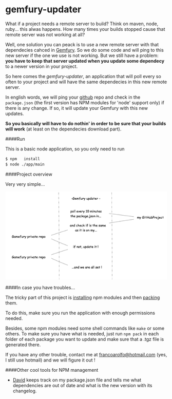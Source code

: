 gemfury-updater
===============

What if a project needs a remote server to build? Think on maven, node, ruby... this alwas happens. How many times your builds stopped cause that remote server was not working at all?

Well, one solution you can peack is to use a new remote server with that dependecies cahced in [Gemfury](http://www.gemfury.com/). So we do some code and will ping to this new server if the one we use is not working.
But we still have a problem: **you have to keep that server updated when you update some dependecy** to a newer version in your project.

So here comes the *gemfury-updater*, an application that will poll every so often to your project and will have the same dependecies in this new remote server.

In english words, we will ping your [github](http://www.github.com) repo and check in the `package.json` (the first version has NPM modules for 'node' support only) if there is any change. If so, it will update your Gemfury with this new updates.

**So you basically will have to do nothin' in order to be sure that your builds will work** (at least on the dependecies download part).

####Run

This is a basic node application, so you only need to run 

```bash
$ npm   install
$ node ./app/main
```

####Project overview

Very very simple...

![alt text](/resources/flowPng.png "Graph not found :( ...")

####In case you have troubles...

The tricky part of this project is [installing](https://npmjs.org/doc/install.html) npm modules and then [packing](https://npmjs.org/doc/cli/npm-pack.html) them.

To do this, make sure you run the application with enough permissions needed.

Besides, some npm modules need some shell commands like `make` or some others. To make sure you have what is needed, just run `npm pack` in each folder of each package you want to update and make sure that a <name>.tgz file is generated there.
    
If you have any other trouble, contact me at francoarolfo@hotmail.com (yes, I still use hotmail) and we will figure it out !

####Other cool tools for NPM management

 *  [David](https://david-dm.org/) keeps track on my package.json file and tells me what dependencies are out of date and what is the new version with its changelog.

